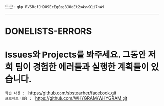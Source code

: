 토큰 : `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`

---

# DONELISTS-ERRORS

# Issues와 Projects를 봐주세요. 그동안 저희 팀이 경험한 에러들과 실행한 계획들이 있습니다. 

`학습 내용 : ` https://github.com/sbsteacher/facebook.git
<br>
`프로젝트 내용 : ` https://github.com/WHYGRAM/WHYGRAM.git
